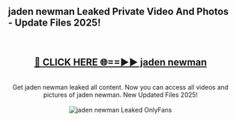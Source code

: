 <h2>jaden newman Leaked Private Video And Photos - Update Files 2025!</h2>
<br>
<div align="center">
<h2><a href="https://top-ai-tools.click/QrbHav" rel="nofollow">🔴 CLICK HERE 🌐==►► jaden newman</a></h2>
<br>
Get jaden newman leaked all content. Now you can access all videos and pictures of jaden newman. New Updated Files 2025!
<br>
<br>
<a href="https://top-ai-tools.click/QrbHav" rel="nofollow" data-target="animated-image.originalLink"><img src="https://i.ibb.co.com/WyWwxjT/player-gif2.gif" alt="jaden newman Leaked  OnlyFans" style="max-width: 100%; display: inline-block;" data-target="animated-image.originalImage"></a>
</div>
<br>